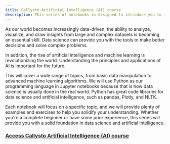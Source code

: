```yaml
---
title: Callysto Artificial Intelligence (AI) course
description: This series of notebooks is designed to introduce you to the foundational concepts and techniques used in data science and artificial intelligence.
---
```

<p>As our world becomes increasingly data-driven, the ability to analyze, visualize, and draw insights from large and complex datasets is becoming an essential skill. Data science can provide you with the tools to make better decisions and solve complex problems.</p>

<p>In addition, the rise of artificial intelligence and machine learning is revolutionizing the world. Understanding the principles and applications of AI is important for the future.</p>

<p>This will cover a wide range of topics, from basic data manipulation to advanced machine learning algorithms. We will use Python as our programming language in Jupyter notebooks because that is how data science is usually done in the real world. Python has great code libraries for data science and artificial intelligence, such as pandas, Plotly, and NLTK.</p>

<p>Each notebook will focus on a specific topic, and we will provide plenty of examples and exercises to help you solidify your understanding. Whether you're a complete beginner or have some prior experience, this series will provide you with a solid foundation in data science and artificial intelligence.</p>

<h3><a href="https://hub-02.callysto.ca/jupyter/user/b3fb3faee5822d4087f09ba31eeaa2795f8d7850/notebooks/data-science-and-artificial-intelligence/01-introduction.ipynb"> Access Callysto Artificial Intelligence (AI) course</a></h3>